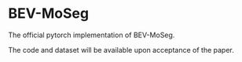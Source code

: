 # BEV-MoSeg
The official pytorch implementation of BEV-MoSeg.

The code and dataset will be available upon acceptance of the paper.
